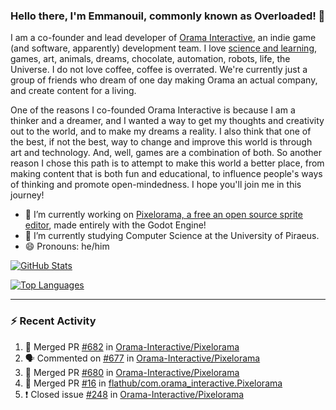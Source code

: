 ### Hello there, I'm Emmanouil, commonly known as Overloaded! 👋
I am a co-founder and lead developer of [Orama Interactive](https://www.orama-interactive.com/), an indie game (and software, apparently) development team. I love [science and learning](https://github.com/OverloadedOrama/KnowledgeBase), games, art, animals, dreams, chocolate, automation, robots, life, the Universe. I do not love coffee, coffee is overrated. We're currently just a group of friends who dream of one day making Orama an actual company, and create content for a living.

One of the reasons I co-founded Orama Interactive is because I am a thinker and a dreamer, and I wanted a way to get my thoughts and creativity out to the world, and to make my dreams a reality. I also think that one of the best, if not the best, way to change and improve this world is through art and technology. And, well, games are a combination of both. So another reason I chose this path is to attempt to make this world a better place, from making content that is both fun and educational, to influence people's ways of thinking and promote open-mindedness. I hope you'll join me in this journey!

- 🔭 I’m currently working on [Pixelorama, a free an open source sprite editor](https://github.com/Orama-Interactive/Pixelorama), made entirely with the Godot Engine!
- 🌱 I’m currently studying Computer Science at the University of Piraeus.
- 😄 Pronouns: he/him

[![GitHub Stats](https://github-readme-stats.vercel.app/api/?username=OverloadedOrama&show_icons=true&theme=merko)](https://github.com/anuraghazra/github-readme-stats)

[![Top Languages](https://github-readme-stats.vercel.app/api/top-langs/?username=OverloadedOrama&layout=compact&theme=merko)](https://github.com/anuraghazra/github-readme-stats)

---

### :zap: Recent Activity

<!--START_SECTION:activity-->
1. 🎉 Merged PR [#682](https://github.com/Orama-Interactive/Pixelorama/pull/682) in [Orama-Interactive/Pixelorama](https://github.com/Orama-Interactive/Pixelorama)
2. 🗣 Commented on [#677](https://github.com/Orama-Interactive/Pixelorama/issues/677) in [Orama-Interactive/Pixelorama](https://github.com/Orama-Interactive/Pixelorama)
3. 🎉 Merged PR [#680](https://github.com/Orama-Interactive/Pixelorama/pull/680) in [Orama-Interactive/Pixelorama](https://github.com/Orama-Interactive/Pixelorama)
4. 🎉 Merged PR [#16](https://github.com/flathub/com.orama_interactive.Pixelorama/pull/16) in [flathub/com.orama_interactive.Pixelorama](https://github.com/flathub/com.orama_interactive.Pixelorama)
5. ❗️ Closed issue [#248](https://github.com/Orama-Interactive/Pixelorama/issues/248) in [Orama-Interactive/Pixelorama](https://github.com/Orama-Interactive/Pixelorama)
<!--END_SECTION:activity-->

<!--
**OverloadedOrama/OverloadedOrama** is a ✨ _special_ ✨ repository because its `README.md` (this file) appears on your GitHub profile.

Here are some ideas to get you started:

- 👯 I’m looking to collaborate on ...
- 🤔 I’m looking for help with ...
- 💬 Ask me about ...
- 📫 How to reach me: ...
- ⚡ Fun fact: ...
-->
